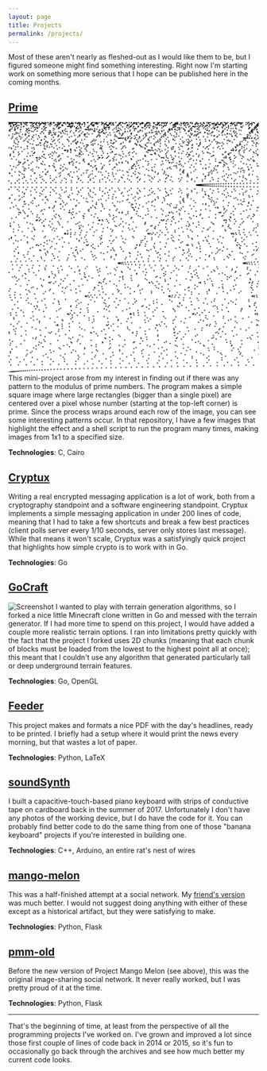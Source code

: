 ```yaml
---
layout: page
title: Projects
permalink: /projects/
---
```

Most of these aren't nearly as fleshed-out as I would like them to be, but I figured someone might find something interesting. Right now I'm starting work on something more serious that I hope can be published here in the coming months.

## [Prime](https://github.com/jack-the-coder/prime)
![cool pattern](https://raw.githubusercontent.com/jack-the-coder/prime/master/4321.png)
This mini-project arose from my interest in finding out if there was any pattern to the modulus of prime numbers. The program makes a simple square image where large rectangles (bigger than a single pixel) are centered over a pixel whose number (starting at the top-left corner) is prime. Since the process wraps around each row of the image, you can see some interesting patterns occur. In that repository, I have a few images that highlight the effect and a shell script to run the program many times, making images from 1x1 to a specified size.

**Technologies**: C, Cairo

## [Cryptux](https://github.com/jack-the-coder/cryptux)
Writing a real encrypted messaging application is a lot of work, both from a cryptography standpoint and a software engineering standpoint. Cryptux implements a simple messaging application in under 200 lines of code, meaning that I had to take a few shortcuts and break a few best practices (client polls server every 1/10 seconds, server only stores last message). While that means it won't scale, Cryptux was a satisfyingly quick project that highlights how simple crypto is to work with in Go. 

**Technologies**: Go

## [GoCraft](https://github.com/jack-the-coder/gocraft)
![Screenshot](https://camo.githubusercontent.com/99ba6331786b8ff415f904861ed72b1237f6555d/68747470733a2f2f692e696d6775722e636f6d2f767247524467312e706e67)
I wanted to play with terrain generation algorithms, so I forked a nice little Minecraft clone written in Go and messed with the terrain generator. If I had more time to spend on this project, I would have added a couple more realistic terrain options. I ran into limitations pretty quickly with the fact that the project I forked uses 2D chunks (meaning that each chunk of blocks must be loaded from the lowest to the highest point all at once); this meant that I couldn't use any algorithm that generated particularly tall or deep underground terrain features. 

**Technologies**: Go, OpenGL

## [Feeder](https://github.com/jack-the-coder/feeder)
This project makes and formats a nice PDF with the day's headlines, ready to be printed. I briefly had a setup where it would print the news every morning, but that wastes a lot of paper. 

**Technologies**: Python, LaTeX

## [soundSynth](https://github.com/jack-the-coder/soundSynth)
I built a capacitive-touch-based piano keyboard with strips of conductive tape on cardboard back in the summer of 2017. Unfortunately I don't have any photos of the working device, but I do have the code for it. You can probably find better code to do the same thing from one of those "banana keyboard" projects if you're interested in building one. 

**Technologies**: C++, Arduino, an entire rat's nest of wires

## [mango-melon](https://github.com/jack-the-coder/mango-melon)
This was a half-finished attempt at a social network. My [friend's version](https://github.com/thunderdynamics/tdic) was much better. I would not suggest doing anything with either of these except as a historical artifact, but they were satisfying to make. 

**Technologies**: Python, Flask

## [pmm-old](https://github.com/jack-the-coder/pmm-old)
Before the new version of Project Mango Melon (see above), this was the original image-sharing social network. It never really worked, but I was pretty proud of it at the time. 

**Technologies**: Python, Flask

---

That's the beginning of time, at least from the perspective of all the programming projects I've worked on. I've grown and improved a lot since those first couple of lines of code back in 2014 or 2015, so it's fun to occasionally go back through the archives and see how much better my current code looks. 